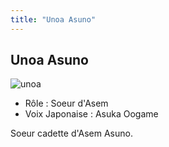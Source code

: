```yaml
---
title: "Unoa Asuno"
---
```


Unoa Asuno
----------

![unoa](/images/stories/saga/gundamage/persos/unoa.png)
- Rôle : Soeur d'Asem  
- Voix Japonaise : Asuka Oogame


Soeur cadette d'Asem Asuno.


